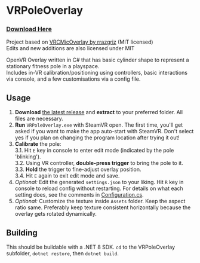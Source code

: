 # VRPoleOverlay

### [Download Here](https://github.com/lukis101/VRPoleOverlay/releases/latest)

Project based on [VRCMicOverlay by rrazgriz](https://github.com/rrazgriz/VRCMicOverlay) (MIT licensed)  
Edits and new additions are also licensed under MIT  

OpenVR Overlay written in C# that has basic cylinder shape to represent a stationary fitness pole in a playspace.  
Includes in-VR calibration/positioning using controllers, basic interactions via console, and a few customisations via a config file.  

## Usage

1. **Download** [the latest release](https://github.com/lukis101/VRPoleOverlay/releases/latest) and **extract** to your preferred folder. All files are necessary. 
2. **Run** `VRPoleOverlay.exe` with SteamVR open. The first time, you'll get asked if you want to make the app auto-start with SteamVR. Don't select yes if you plan on changing the program location after trying it out!
3. **Calibrate** the pole:  
  3.1. Hit `E` key in console to enter edit mode (indicated by the pole 'blinking').  
  3.2. Using VR controller, **double-press trigger** to bring the pole to it.  
  3.3. **Hold** the trigger to fine-adjust overlay position.  
  3.4. Hit `E` again to exit edit mode and save.
4. _Optional:_ Edit the generated `settings.json` to your liking. Hit `R` key in console to reload config without restarting. For details on what each setting does, see the comments in [Configuration.cs](VRPoleOverlay/Configuration.cs).
5. _Optional:_ Customize the texture inside `Assets` folder. Keep the aspect ratio same. Preferably keep texture consistent horizontally because the overlay gets rotated dynamically.

## Building

This should be buildable with a .NET 8 SDK. `cd` to the VRPoleOverlay subfolder, `dotnet restore`, then `dotnet build`.
